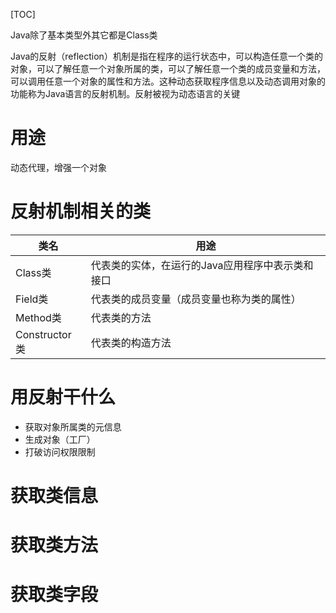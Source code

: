 [TOC]

Java除了基本类型外其它都是Class类

Java的反射（reflection）机制是指在程序的运行状态中，可以构造任意一个类的对象，可以了解任意一个对象所属的类，可以了解任意一个类的成员变量和方法，可以调用任意一个对象的属性和方法。这种动态获取程序信息以及动态调用对象的功能称为Java语言的反射机制。反射被视为动态语言的关键

# 用途
动态代理，增强一个对象

# 反射机制相关的类
| 类名	| 用途|
| --- | --- |
| Class类	| 代表类的实体，在运行的Java应用程序中表示类和接口|
| Field类	|代表类的成员变量（成员变量也称为类的属性）|
| Method类	|代表类的方法|
| Constructor类	|代表类的构造方法|

# 用反射干什么
+ 获取对象所属类的元信息
+ 生成对象（工厂）
+ 打破访问权限限制

# 获取类信息


# 获取类方法


# 获取类字段

